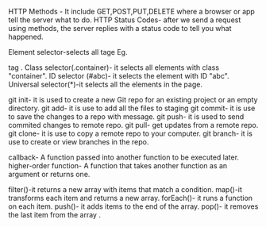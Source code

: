 HTTP Methods - It include GET,POST,PUT,DELETE where a browser or app tell the server what to do.
HTTP Status Codes- after we send a request using methods, the server replies with a status code to tell you what happened.

<!-- 4 css selectors:- -->
Element selector-selects all tage Eg. <p>tag .
Class selector(.container)- it selects all elements with class "container".
ID selector (#abc)- it selects the element with ID "abc".
Universal selector(*)-it selects all the elements in the page.

<!-- Git basics -->
git init- it is used to create a new Git repo for an existing project or an empty directory.
git add- it is use to add all the files to staging 
git commit- it is use to save the changes to a repo with message.
git push- it is used to send commited changes to remote repo.
git pull- get updates from a remote repo.
git clone- it is use to copy a remote repo to your computer.
git branch- it is use to create or view branches in the repo.

<!-- Callback & Higher-order function -->
callback- A function passed into another function to be executed later.
higher-order function- A function that takes another function as an argument or returns one.


<!-- Array methods -->
filter()-it returns a new array with items that match a condition.
map()-it transforms each item and returns a new array.
forEach()- it runs a function on each item.
push()- it adds items to the end of the array.
pop()- it removes the last item from the array .